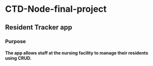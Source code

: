 # CTD-Node-final-project
## Resident Tracker app

### Purpose
#### The app allows staff at the nursing facility to manage their residents using CRUD.

###
